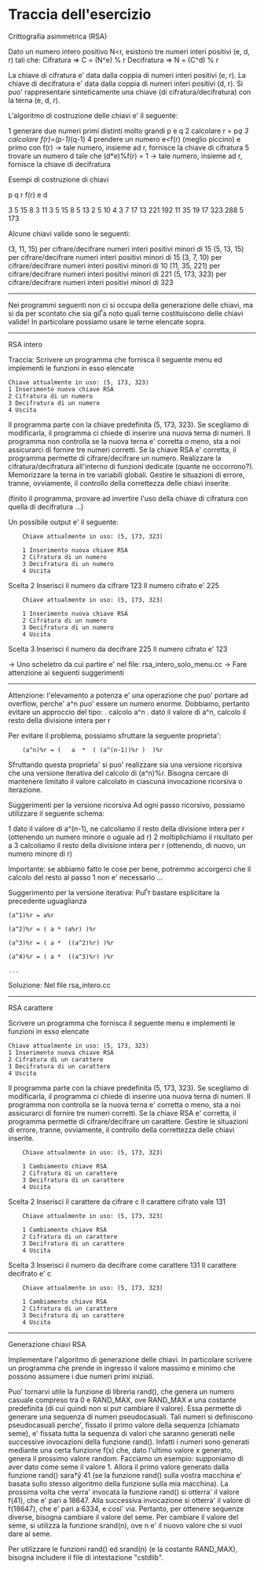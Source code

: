# Traccia dell'esercizio

Crittografia asimmetrica (RSA)

Dato un numero intero positivo N<r, esistono tre numeri interi positivi 
(e, d, r) tali che:
Cifratura   => 	C = (N^e) % r
Decifratura =>	N = (C^d) % r

La chiave di cifratura e' data dalla coppia di numeri interi positivi (e, r).
La chiave di decifratura e' data dalla coppia di numeri interi positivi (d, r).
Si puo' rappresentare sinteticamente una chiave (di cifratura/decifratura) con 
la terna (e, d, r).

L'algoritmo di costruzione delle chiavi e' il seguente:

1 generare due numeri primi distinti molto grandi p e q
2 calcolare r = p*q
3 calcolare f(r)=(p-1)*(q-1)
4 prendere un numero e<f(r) (meglio piccino) e primo con f(r)
  -> tale numero, insieme ad r, fornisce la chiave di cifratura
5 trovare un numero d tale che (d*e)%f(r) = 1
  -> tale numero, insieme ad r, fornisce la chiave di decifratura

Esempi di costruzione di chiavi

 p	 q	 r	 f(r)	 e	 d

 3	 5	 15	 8	 3	 11
 3	 5	 15	 8 	 5	 13
 2	 5	 10	 4	 3	 7
 17	 13	 221	 192	 11	 35
 19	 17	 323	 288	 5	 173

Alcune chiavi valide sono le seguenti:

(3, 11, 15) 	per cifrare/decifrare numeri interi positivi minori di 15
(5, 13, 15) 	per cifrare/decifrare numeri interi positivi minori di 15
(3, 7, 10)	per cifrare/decifrare numeri interi positivi minori di 10
(11, 35, 221)	per cifrare/decifrare numeri interi positivi minori di 221
(5, 173, 323)	per cifrare/decifrare numeri interi positivi minori di 323

------------------------------------------------------------------------

Nei  programmi  seguenti non  ci  si  occupa  della generazione  delle
chiavi,  ma  si  da  per   scontato  che  sia  giЃа  noto  quali  terne
costituiscono delle  chiavi valide!  In particolare  possiamo usare le
terne elencate sopra.

-------------------------------------------------------------------------

RSA intero

Traccia: Scrivere un programma che fornisca il seguente menu ed implementi le 
funzioni in esso elencate
	
	Chiave attualmente in uso: (5, 173, 323)
	1 Inserimento nuova chiave RSA
	2 Cifratura di un numero
	3 Decifratura di un numero
	4 Uscita

Il programma parte con la chiave predefinita (5, 173, 323). Se scegliamo di 
modificarla, il programma ci chiede di inserire una nuova terna di numeri.
Il programma non controlla se la nuova terna e' corretta o meno, sta a noi
assicurarci di fornire tre numeri corretti.
Se la chiave RSA e' corretta, il programma permette di cifrare/decifrare un 
numero. 
Realizzare la cifratura/decifratura all'interno di funzioni dedicate 
(quante ne occorrono?).
Memorizzare la terna in tre variabili globali.
Gestire le situazioni di errore, tranne, ovviamente, il controllo della
correttezza delle chiavi inserite.

(finito il programma, provare ad invertire l'uso della chiave di
cifratura con quella di decifratura ...)

Un possibile output e' il seguente:

        Chiave attualmente in uso: (5, 173, 323)

        1 Inserimento nuova chiave RSA
        2 Cifratura di un numero
        3 Decifratura di un numero
        4 Uscita
Scelta 2
Inserisci il numero da cifrare 123
Il numero cifrato e' 225

        Chiave attualmente in uso: (5, 173, 323)

        1 Inserimento nuova chiave RSA
        2 Cifratura di un numero
        3 Decifratura di un numero
        4 Uscita
Scelta 3
Inserisci il numero da decifrare 225
Il numero cifrato e' 123

-> Uno scheletro da cui partire e' nel file: rsa_intero_solo_menu.cc
-> Fare attenzione ai seguenti suggerimenti

----

Attenzione: l'elevamento a potenza e' una operazione che puo' 
portare ad overflow, perche' a^n puo' essere un numero enorme.
Dobbiamo, pertanto evitare un approccio del tipo:
. calcolo a^n
. dato il valore di a^n, calcolo il resto della divisione intera per r

Per evitare il problema, possiamo sfruttare la seguente proprieta':

		(a^n)%r = (   a  *  ( (a^(n-1))%r )  )%r

Sfruttando questa proprieta' si puo' realizzare sia una versione
ricorsiva che una versione iterativa del calcolo di (a^n)%r. Bisogna
cercare di mantenere limitato il valore calcolato in ciascuna
invocazione ricorsiva o iterazione.

Suggerimenti per la versione ricorsiva
Ad ogni passo ricorsivo, possiamo utilizzare il seguente schema:

1 dato il valore di a^(n-1), ne calcoliamo il resto della divisione intera per 
r (ottenendo un numero minore o uguale ad r)
2 moltiplichiamo il risultato per a
3 calcoliamo il resto della divisione intera per r (ottenendo, di nuovo, un 
numero minore di r)

Importante: se abbiamo fatto le cose per bene, potremmo accorgerci che
il calcolo del resto al passo 1 non e' necessario ...

Suggerimento per la versione iterativa:
PuЃт bastare esplicitare la precedente uguaglianza

	(a^1)%r = a%r

	(a^2)%r = ( a * (a%r) )%r

	(a^3)%r = ( a *  ((a^2)%r) )%r

	(a^4)%r = ( a *  ((a^3)%r) )%r

	...

Soluzione: Nel file rsa_intero.cc

------------------------------------------------------------------------------

RSA carattere

Scrivere un programma che fornisca il seguente menu e implementi le 
funzioni in esso elencate
	
	Chiave attualmente in uso: (5, 173, 323)
	1 Inserimento nuova chiave RSA
	2 Cifratura di un carattere
	3 Decifratura di un carattere
	4 Uscita

Il programma parte con la chiave predefinita (5, 173, 323). Se scegliamo di 
modificarla, il programma ci chiede di inserire una nuova terna di numeri.
Il programma non controlla se la nuova terna e' corretta o meno, sta a noi
assicurarci di fornire tre numeri corretti.
Se la chiave RSA e' corretta, il programma permette di cifrare/decifrare un 
carattere. 
Gestire le situazioni di errore, tranne, ovviamente, il controllo della
correttezza delle chiavi inserite.

        Chiave attualmente in uso: (5, 173, 323)

        1 Cambiamento chiave RSA
        2 Cifratura di un carattere
        3 Decifratura di un carattere
        4 Uscita
Scelta 2
Inserisci il carattere da cifrare c
Il carattere cifrato vale 131

        Chiave attualmente in uso: (5, 173, 323)

        1 Cambiamento chiave RSA
        2 Cifratura di un carattere
        3 Decifratura di un carattere
        4 Uscita
Scelta 3
Inserisci il numero da decifrare come carattere 131
Il carattere decifrato e' c

        Chiave attualmente in uso: (5, 173, 323)

        1 Cambiamento chiave RSA
        2 Cifratura di un carattere
        3 Decifratura di un carattere
        4 Uscita

------------------------------------------------------------------------------

Generazione chiavi RSA

Implementare l'algoritmo di generazione delle chiavi. In particolare
scrivere un programma che prende in ingresso il valore massimo e
minimo che possono assumere i due numeri primi iniziali.

Puo' tornarvi utile la funzione di libreria rand(), che genera un
numero casuale compreso tra 0 e RAND_MAX, ove RAND_MAX и una costante
predefinita (di cui quindi non si puт cambiare il valore).  Essa
permette di generare una sequenza di numeri pseudocasuali.  Tali
numeri si definiscono pseudocasuali perche', fissato il primo valore
della sequenza (chiamato seme), e' fissata tutta la sequenza di valori
che saranno generati nelle successive invocazioni della funzione
rand().  Infatti i numeri sono generati mediante una certa funzione
f(x) che, dato l'ultimo valore x generato, genera il prossimo valore
random.  Facciamo un esempio: supponiamo di aver dato come seme il
valore 1. Allora il primo valore generato dalla funzione rand() sara†ў
41 (se la funzione rand() sulla vostra macchina e' basata sullo stesso
algoritmo della funzione sulla mia macchina). La prossima volta che
verra' invocata la funzione rand() si otterra' il valore f(41), che e'
pari a 18647. Alla successiva invocazione si otterra' il valore di
f(18647), che e' pari a 6334, e cosi' via.  Pertanto, per ottenere
sequenze diverse, bisogna cambiare il valore del seme. Per cambiare il
valore del seme, si utilizza la funzione srand(n), ove n e' il nuovo
valore che si vuol dare al seme.

Per utilizzare le funzioni rand() ed srand(n) (e la costante
RAND_MAX), bisogna includere il file di intestazione "cstdlib".
